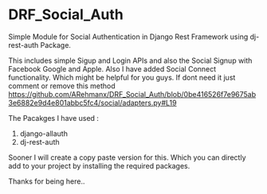 # DRF_Social_Auth
Simple Module for Social Authentication in Django Rest Framework using dj-rest-auth Package.

This includes simple Sigup and Login APIs and also the Social Signup with Facebook Google and Apple. Also I have added Social Connect functionality. Which might be helpful for you guys. If dont need it just comment or remove this method  https://github.com/ARehmanx/DRF_Social_Auth/blob/0be416526f7e9675ab3e6882e9d4e801abbc5fc4/social/adapters.py#L19

The Pacakges I have used :
1. django-allauth
2. dj-rest-auth

Sooner I will create a copy paste version for this. Which you can directly add to your project by installing the required packages.

Thanks for being here..

